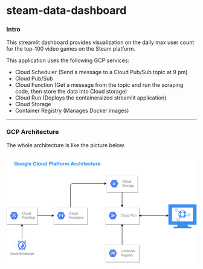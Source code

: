 # steam-data-dashboard

### Intro
This streamlit dashboard provides visualization on the daily max user count for the top-100 video games on the Steam platform.

This application uses the following GCP services:
  - Cloud Scheduler (Send a message to a Cloud Pub/Sub topic at 9 pm)
  - Cloud Pub/Sub
  - Cloud Function (Get a message from the topic and run the scraping code, then store the data into Cloud storage)
  - Cloud Run (Deploys the containeraized streamlit application)
  - Cloud Storage
  - Container Registry (Manages Docker images)

---

### GCP Architecture
The whole architecture is like the picture below.

![architecture](gcp_architecture.png)
---
